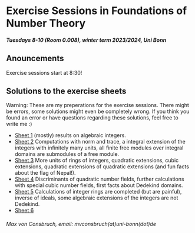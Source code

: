 # Exercise Sessions in Foundations of Number Theory
##### Tuesdays 8-10 (Room 0.008), winter term 2023/2024, Uni Bonn

## Anouncements
Exercise sessions start at 8:30!


## Solutions to the exercise sheets
Warning: These are my preperations for the exercise sessions. There might be errors, some solutions might even be completely wrong. If you think you found an error or have questions regarding these solutions, feel free to write me :)

* [Sheet 1](Sheet01/Sheet01.pdf) (mostly) results on algebraic integers.
* [Sheet 2](Sheet02/Sheet02.pdf) Computations with norm and trace, a integral extension of the integers with infinitely many units, all finite free modules over integral domains are submodules of a free module.
* [Sheet 3](Sheet03/Sheet03.pdf) More units of rings of integers, quadratic extensions, cubic extensions, quadratic extensions of quadratic extensions (and fun facts about the flag of Nepal!).
* [Sheet 4](Sheet04/Sheet04.pdf) Discriminants of quadratic number fields, further calculations with special cubic number fields, first facts about Dedekind domains.
* [Sheet 5](Sheet05/Sheet05.pdf) Calculations of integer rings are completed (but are painful), inverse of ideals, some algebraic extensions of the integers are not Dedekind.
* [Sheet 6](Sheet06/Sheet06.pdf) 

###### Max von Consbruch, email: mvconsbruch(at)uni-bonn(dot)de
